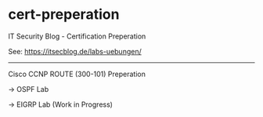 # cert-preperation
IT Security Blog - Certification Preperation

See: https://itsecblog.de/labs-uebungen/

---

Cisco CCNP ROUTE (300-101) Preperation

-> OSPF Lab

-> EIGRP Lab (Work in Progress)